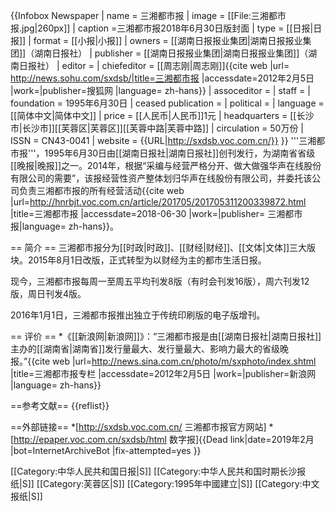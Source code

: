 {{Infobox Newspaper
| name                = 三湘都市报
| image               = [[File:三湘都市报.jpg|260px]]
| caption             =三湘都市报2018年6月30日版封面
| type                = [[日报|日报]]
| format              = [[小报|小报]]
| owners              = [[湖南日报报业集团|湖南日报报业集团]]（湖南日报社）
| publisher           = [[湖南日报报业集团|湖南日报报业集团]]（湖南日报社）
| editor              = 
| chiefeditor         = [[周志刚|周志刚]]<ref>{{cite web |url= http://news.sohu.com/sxdsb/|title=三湘都市报 |accessdate=2012年2月5日 |work=|publisher=搜狐网 |language= zh-hans}}</ref>
| assoceditor         = 
| staff               = 
| foundation          = 1995年6月30日
| ceased publication  = 
| political           = 
| language            = [[简体中文|简体中文]]
| price               = [[人民币|人民币]]1元
| headquarters        = [[长沙市|长沙市]][[芙蓉区|芙蓉区]][[芙蓉中路|芙蓉中路]]
| circulation         = 50万份
| ISSN                = CN43-0041
| website             = {{URL|http://sxdsb.voc.com.cn/}}
}}
'''三湘都市报'''，1995年6月30日由[[湖南日报社|湖南日报社]]创刊发行，为湖南省省级[[晚报|晚报]]之一。2014年，根据“采编与经营严格分开、做大做强华声在线股份有限公司的需要”，该报经营性资产整体划归华声在线股份有限公司，并委托该公司负责三湘都市报的所有经营活动<ref name=jj>{{cite web |url=http://hnrbjt.voc.com.cn/article/201705/201705311200339872.html |title=三湘都市报 |accessdate=2018-06-30 |work=|publisher= 三湘都市报|language= zh-hans}}</ref>。

== 简介 ==
三湘都市报分为[[时政|时政]]、[[财经|财经]]、[[文体|文体]]三大版块。2015年8月1日改版，正式转型为以财经为主的都市生活日报<ref name=jj/>。

现今，三湘都市报每周一至周五平均刊发8版（有时会刊发16版），周六刊发12版，周日刊发4版。

2016年1月1日，三湘都市报推出独立于传统印刷版的电子版增刊<ref name=jj/>。

== 评价 ==
*《[[新浪网|新浪网]]》：“三湘都市报是由[[湖南日报社|湖南日报社]]主办的[[湖南省|湖南省]]发行量最大、发行量最大、影响力最大的省级晚报。”<ref>{{cite web |url=http://news.sina.com.cn/photo/m/sxphoto/index.shtml |title=三湘都市报专栏 |accessdate=2012年2月5日 |work=|publisher=新浪网 |language= zh-hans}}</ref>

==参考文献==
{{reflist}}

==外部链接==
*[http://sxdsb.voc.com.cn/ 三湘都市报官方网站]
*[http://epaper.voc.com.cn/sxdsb/html 数字报]{{Dead link|date=2019年2月 |bot=InternetArchiveBot |fix-attempted=yes }}

[[Category:中华人民共和国日报|S]]
[[Category:中华人民共和国时期长沙报纸|S]]
[[Category:芙蓉区|S]]
[[Category:1995年中國建立|S]]
[[Category:中文报纸|S]]